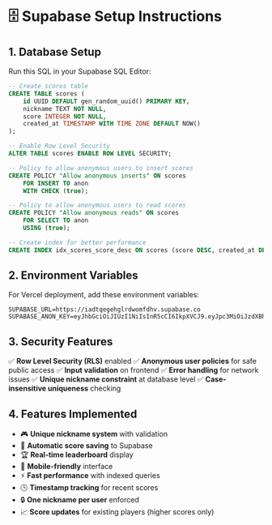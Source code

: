 # 🗄️ Supabase Setup Instructions

## 1. Database Setup

Run this SQL in your Supabase SQL Editor:

```sql
-- Create scores table
CREATE TABLE scores (
    id UUID DEFAULT gen_random_uuid() PRIMARY KEY,
    nickname TEXT NOT NULL,
    score INTEGER NOT NULL,
    created_at TIMESTAMP WITH TIME ZONE DEFAULT NOW()
);

-- Enable Row Level Security
ALTER TABLE scores ENABLE ROW LEVEL SECURITY;

-- Policy to allow anonymous users to insert scores
CREATE POLICY "Allow anonymous inserts" ON scores
    FOR INSERT TO anon
    WITH CHECK (true);

-- Policy to allow anonymous users to read scores
CREATE POLICY "Allow anonymous reads" ON scores
    FOR SELECT TO anon
    USING (true);

-- Create index for better performance
CREATE INDEX idx_scores_score_desc ON scores (score DESC, created_at DESC);
```

## 2. Environment Variables

For Vercel deployment, add these environment variables:

```
SUPABASE_URL=https://iadtqegehglrdwomfdhv.supabase.co
SUPABASE_ANON_KEY=eyJhbGciOiJIUzI1NiIsInR5cCI6IkpXVCJ9.eyJpc3MiOiJzdXBhYmFzZSIsInJlZiI6ImlhZHRxZWdlaGdscmR3b21mZGh2Iiwicm9sZSI6ImFub24iLCJpYXQiOjE3NTc3Njc5ODIsImV4cCI6MjA3MzM0Mzk4Mn0.tUGL8MF1_P8oaA5z2PL3HccJKrlfzCmmxM28Ju_gG8s
```

## 3. Security Features

✅ **Row Level Security (RLS)** enabled
✅ **Anonymous user policies** for safe public access
✅ **Input validation** on frontend
✅ **Error handling** for network issues
✅ **Unique nickname constraint** at database level
✅ **Case-insensitive uniqueness** checking

## 4. Features Implemented

- 🎮 **Unique nickname system** with validation
- 💾 **Automatic score saving** to Supabase
- 🏆 **Real-time leaderboard** display
- 📱 **Mobile-friendly** interface
- ⚡ **Fast performance** with indexed queries
- 🕒 **Timestamp tracking** for recent scores
- 🔒 **One nickname per user** enforced
- 📈 **Score updates** for existing players (higher scores only)
